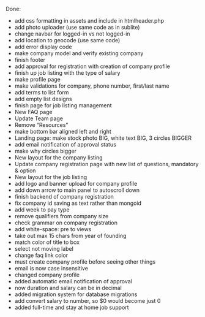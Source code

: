 Done:
- add css formatting in assets and include in htmlheader.php
- add photo uploader (use same code as in sublite)
- change navbar for logged-in vs not logged-in
- add location to geocode (use same code)
- add error display code
- make company model and verify existing company
- finish footer
- add approval for registration with creation of company profile
- finish up job listing with the type of salary
- make profile page
- make validations for company, phone number, first/last name
- add terms to list form
- add empty list designs
- finish page for job listing management
- New FAQ page
- Update Team page
- Remove “Resources”
- make bottom bar aligned left and right
- Landing page: make stock photo BIG, white text BIG, 3 circles BIGGER
- add email notification of approval status
- make why circles bigger
- New layout for the company listing 
- Update company registration page with new list of questions, mandatory & option
- New layout for the job listing
- add logo and banner upload for company profile
- add down arrow to main panel to autoscroll down
- finish backend of company registration
- fix company id saving as text rather than mongoid
- add week to pay type
- remove qualifiers from company size
- check grammar on company registration
- add white-space: pre to views
- take out max 15 chars from year of founding
- match color of title to box
- select not moving label
- change faq link color
- must create company profile before seeing other things
- email is now case insensitive
- changed company profile
- added automatic email notification of approval
- now duration and salary can be in decimal
- added migration system for database migrations
- add convert salary to number, so $0 would become just 0
- added full-time and stay at home job support

